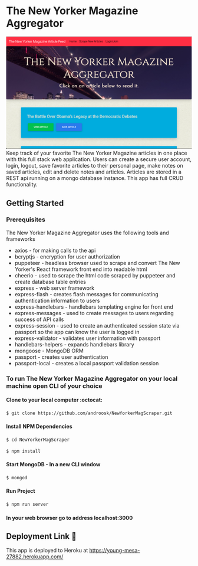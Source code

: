 # The New Yorker Magazine Aggregator
![Screenshot](screenshot.png)
Keep track of your favorite The New Yorker Magazine articles in one place with this full stack web application. Users can create a secure user account, login, logout, save favorite articles to their personal page, make notes on saved articles, edit and delete notes and articles. Articles are stored in a REST api running on a mongo database instance. This app has full CRUD functionality.

## Getting Started
### Prerequisites
The New Yorker Magazine Aggregator uses the following tools and frameworks
- axios - for making calls to the api
- bcryptjs - encryption for user authorization
- puppeteer - headless browser used to scrape and convert The New Yorker's React framework front end into readable html
- cheerio - used to scrape the html code scraped by puppeteer and create database table entries
- express - web server framework
- express-flash - creates flash messages for communicating authentication information to users
- express-handlebars - handlebars templating engine for front end
- express-messages - used to create messages to users regarding success of API calls
- express-session - used to create an authenticated session state via passport so the app can know the user is logged in
- express-validator - validates user information with passport
- handlebars-helpers - expands handlebars library
- mongoose - MongoDB ORM
- passport - creates user authentication
- passport-local - creates a local passport validation session

### To run The New Yorker Magazine Aggregator on your local machine open CLI of your choice
#### Clone to your local computer :octocat:
```sh
$ git clone https://github.com/androosk/NewYorkerMagScraper.git
```
#### Install NPM Dependencies
```sh
$ cd NewYorkerMagScraper
```
```sh
$ npm install
```
#### Start MongoDB - In a new CLI window
```sh
$ mongod
```
#### Run Project
```sh
$ npm run server
```
#### In your web browser go to address localhost:3000

## Deployment Link :link:
This app is deployed to Heroku at
https://young-mesa-27882.herokuapp.com/
